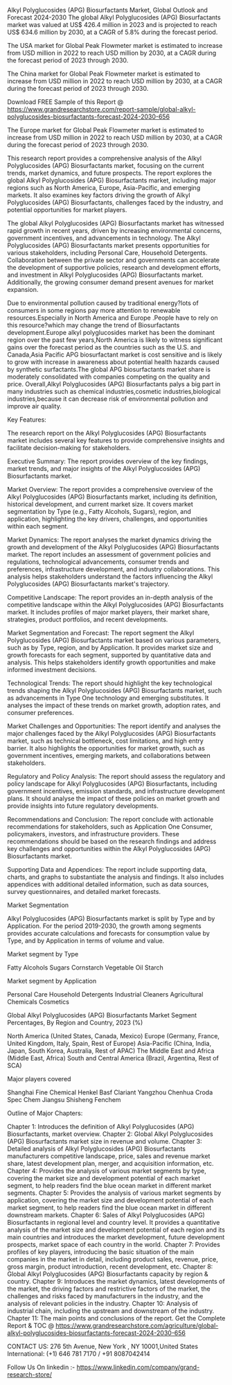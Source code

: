 Alkyl Polyglucosides (APG) Biosurfactants Market, Global Outlook and Forecast 2024-2030
The global Alkyl Polyglucosides (APG) Biosurfactants market was valued at US$ 426.4 million in 2023 and is projected to reach US$ 634.6 million by 2030, at a CAGR of 5.8% during the forecast period.

The USA market for Global Peak Flowmeter market is estimated to increase from USD million in 2022 to reach USD million by 2030, at a CAGR during the forecast period of 2023 through 2030.

The China market for Global Peak Flowmeter market is estimated to increase from USD million in 2022 to reach USD million by 2030, at a CAGR during the forecast period of 2023 through 2030.

Download FREE Sample of this Report @ https://www.grandresearchstore.com/report-sample/global-alkyl-polyglucosides-biosurfactants-forecast-2024-2030-656

The Europe market for Global Peak Flowmeter market is estimated to increase from USD million in 2022 to reach USD million by 2030, at a CAGR during the forecast period of 2023 through 2030.

This research report provides a comprehensive analysis of the Alkyl Polyglucosides (APG) Biosurfactants market, focusing on the current trends, market dynamics, and future prospects. The report explores the global Alkyl Polyglucosides (APG) Biosurfactants market, including major regions such as North America, Europe, Asia-Pacific, and emerging markets. It also examines key factors driving the growth of Alkyl Polyglucosides (APG) Biosurfactants, challenges faced by the industry, and potential opportunities for market players.

The global Alkyl Polyglucosides (APG) Biosurfactants market has witnessed rapid growth in recent years, driven by increasing environmental concerns, government incentives, and advancements in technology. The Alkyl Polyglucosides (APG) Biosurfactants market presents opportunities for various stakeholders, including Personal Care, Household Detergents. Collaboration between the private sector and governments can accelerate the development of supportive policies, research and development efforts, and investment in Alkyl Polyglucosides (APG) Biosurfactants market. Additionally, the growing consumer demand present avenues for market expansion.

Due to environmental pollution caused by traditional energy?lots of consumers in some regions pay more attention to renewable resources.Especially in North America and Europe .People have to rely on this resource?which may change the trend of Biosurfactants development.Europe alkyl polyglucosides market has been the dominant region over the past few years,North America is likely to witness significant gains over the forecast period as the countries such as the U.S. and Canada,Asia Pacific APG biosurfactant market is cost sensitive and is likely to grow with increase in awareness about potential health hazards caused by synthetic surfactants.The global APG biosurfactants market share is moderately consolidated with companies competing on the quality and price. Overall,Alkyl Polyglucosides (APG) Biosurfactants palys a big part in many industries such as chemical industries,cosmetic industries,biological industries,because it can decrease risk of environmental pollution and improve air quality.

Key Features:

The research report on the Alkyl Polyglucosides (APG) Biosurfactants market includes several key features to provide comprehensive insights and facilitate decision-making for stakeholders.

Executive Summary: The report provides overview of the key findings, market trends, and major insights of the Alkyl Polyglucosides (APG) Biosurfactants market.

Market Overview: The report provides a comprehensive overview of the Alkyl Polyglucosides (APG) Biosurfactants market, including its definition, historical development, and current market size. It covers market segmentation by Type (e.g., Fatty Alcohols, Sugars), region, and application, highlighting the key drivers, challenges, and opportunities within each segment.

Market Dynamics: The report analyses the market dynamics driving the growth and development of the Alkyl Polyglucosides (APG) Biosurfactants market. The report includes an assessment of government policies and regulations, technological advancements, consumer trends and preferences, infrastructure development, and industry collaborations. This analysis helps stakeholders understand the factors influencing the Alkyl Polyglucosides (APG) Biosurfactants market's trajectory.

Competitive Landscape: The report provides an in-depth analysis of the competitive landscape within the Alkyl Polyglucosides (APG) Biosurfactants market. It includes profiles of major market players, their market share, strategies, product portfolios, and recent developments.

Market Segmentation and Forecast: The report segment the Alkyl Polyglucosides (APG) Biosurfactants market based on various parameters, such as by Type, region, and by Application. It provides market size and growth forecasts for each segment, supported by quantitative data and analysis. This helps stakeholders identify growth opportunities and make informed investment decisions.

Technological Trends: The report should highlight the key technological trends shaping the Alkyl Polyglucosides (APG) Biosurfactants market, such as advancements in Type One technology and emerging substitutes. It analyses the impact of these trends on market growth, adoption rates, and consumer preferences.

Market Challenges and Opportunities: The report identify and analyses the major challenges faced by the Alkyl Polyglucosides (APG) Biosurfactants market, such as technical bottleneck, cost limitations, and high entry barrier. It also highlights the opportunities for market growth, such as government incentives, emerging markets, and collaborations between stakeholders.

Regulatory and Policy Analysis: The report should assess the regulatory and policy landscape for Alkyl Polyglucosides (APG) Biosurfactants, including government incentives, emission standards, and infrastructure development plans. It should analyse the impact of these policies on market growth and provide insights into future regulatory developments.

Recommendations and Conclusion: The report conclude with actionable recommendations for stakeholders, such as Application One Consumer, policymakers, investors, and infrastructure providers. These recommendations should be based on the research findings and address key challenges and opportunities within the Alkyl Polyglucosides (APG) Biosurfactants market.

Supporting Data and Appendices: The report include supporting data, charts, and graphs to substantiate the analysis and findings. It also includes appendices with additional detailed information, such as data sources, survey questionnaires, and detailed market forecasts.

Market Segmentation

Alkyl Polyglucosides (APG) Biosurfactants market is split by Type and by Application. For the period 2019-2030, the growth among segments provides accurate calculations and forecasts for consumption value by Type, and by Application in terms of volume and value.

Market segment by Type

Fatty Alcohols
Sugars
Cornstarch
Vegetable Oil
Starch

Market segment by Application

Personal Care
Household Detergents
Industrial Cleaners
Agricultural Chemicals
Cosmetics

Global Alkyl Polyglucosides (APG) Biosurfactants Market Segment Percentages, By Region and Country, 2023 (%)

North America (United States, Canada, Mexico)
Europe (Germany, France, United Kingdom, Italy, Spain, Rest of Europe)
Asia-Pacific (China, India, Japan, South Korea, Australia, Rest of APAC)
The Middle East and Africa (Middle East, Africa)
South and Central America (Brazil, Argentina, Rest of SCA)

Major players covered

Shanghai Fine Chemical
Henkel
Basf
Clariant
Yangzhou Chenhua
Croda
Spec Chem
Jiangsu Shisheng
Fenchem

Outline of Major Chapters:

Chapter 1: Introduces the definition of Alkyl Polyglucosides (APG) Biosurfactants, market overview.
Chapter 2: Global Alkyl Polyglucosides (APG) Biosurfactants market size in revenue and volume.
Chapter 3: Detailed analysis of Alkyl Polyglucosides (APG) Biosurfactants manufacturers competitive landscape, price, sales and revenue market share, latest development plan, merger, and acquisition information, etc.
Chapter 4: Provides the analysis of various market segments by type, covering the market size and development potential of each market segment, to help readers find the blue ocean market in different market segments.
Chapter 5: Provides the analysis of various market segments by application, covering the market size and development potential of each market segment, to help readers find the blue ocean market in different downstream markets.
Chapter 6: Sales of Alkyl Polyglucosides (APG) Biosurfactants in regional level and country level. It provides a quantitative analysis of the market size and development potential of each region and its main countries and introduces the market development, future development prospects, market space of each country in the world.
Chapter 7: Provides profiles of key players, introducing the basic situation of the main companies in the market in detail, including product sales, revenue, price, gross margin, product introduction, recent development, etc.
Chapter 8: Global Alkyl Polyglucosides (APG) Biosurfactants capacity by region & country.
Chapter 9: Introduces the market dynamics, latest developments of the market, the driving factors and restrictive factors of the market, the challenges and risks faced by manufacturers in the industry, and the analysis of relevant policies in the industry.
Chapter 10: Analysis of industrial chain, including the upstream and downstream of the industry.
Chapter 11: The main points and conclusions of the report.
Get the Complete Report & TOC @ https://www.grandresearchstore.com/agriculture/global-alkyl-polyglucosides-biosurfactants-forecast-2024-2030-656

CONTACT US:
276 5th Avenue, New York , NY 10001,United States
International: (+1) 646 781 7170 / +91 8087042414

Follow Us On linkedin :- https://www.linkedin.com/company/grand-research-store/
